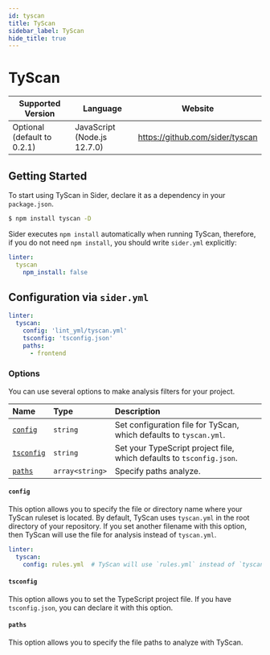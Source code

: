 ```yaml
---
id: tyscan
title: TyScan
sidebar_label: TyScan
hide_title: true
---
```


# TyScan

| Supported Version | Language | Website |
| ----------------- | -------- | -------- |
| Optional (default to 0.2.1) | JavaScript (Node.js 12.7.0) | https://github.com/sider/tyscan |

## Getting Started

To start using TyScan in Sider, declare it as a dependency in your `package.json`.

```bash
$ npm install tyscan -D
```

Sider executes `npm install` automatically when running TyScan, therefore, if you do not need `npm install`, you should write `sider.yml` explicitly:

```yaml
linter:
  tyscan
    npm_install: false
```

## Configuration via `sider.yml`

```yaml
linter:
  tyscan:
    config: 'lint_yml/tyscan.yml'
    tsconfig: 'tsconfig.json'
    paths:
      - frontend
```

### Options

You can use several options to make analysis filters for your project.

| Name | Type | Description |
| :--- | :--- | :---------- |
| [`config`](#config) | `string` | Set configuration file for TyScan, which defaults to `tyscan.yml`. |
| [`tsconfig`](#tsconfig) | `string` | Set your TypeScript project file, which defaults to `tsconfig.json`. |
| [`paths`](#paths) | `array<string>` | Specify paths analyze. |

#### `config`

This option allows you to specify the file or directory name where your TyScan ruleset is located.
By default, TyScan uses `tyscan.yml` in the root directory of your repository. If you set another filename with this option, then TyScan will use the file for analysis instead of `tyscan.yml`.

```yaml
linter:
  tyscan:
    config: rules.yml  # TyScan will use `rules.yml` instead of `tyscan.yml` as the ruleset.
```

#### `tsconfig`

This option allows you to set the TypeScript project file. If you have `tsconfig.json`, you can declare it with this option.

#### `paths`

This option allows you to specify the file paths to analyze with TyScan.
